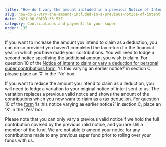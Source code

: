 ```yaml
---
title: "How do I vary the amount included in a previous Notice of Intent for a personal contribution?"
slug: how-do-i-vary-the-amount-included-in-a-previous-notice-of-intent-for-a-personal-contribution
date: 2021-06-08T03:35:53Z
category: Contributions and payments to your super
order: 135
---
```


If you want to increase the amount you intend to claim as a deduction, you can do so provided you haven’t completed the tax return for the financial year in which you have made your contributions. You will need to lodge a second notice specifying the additional amount you wish to claim. For question 10 of the [Notice of intent to claim or vary a deduction for personal super contributions form](http://www.ato.gov.au/uploadedFiles/Content/SPR/downloads/n71121-11-2014_js33406_w.pdf), ‘Is this varying an earlier notice?’ in section C, please place an ‘X’ in the ‘No’ box. 

If you want to reduce the amount you intend to claim as a deduction, you will need to lodge a variation to your original notice of intent sent to us. The variation replaces a previous valid notice and shows the amount of the contributions which you now want to claim as a tax deduction. For question 10 of the [form](http://www.ato.gov.au/uploadedFiles/Content/SPR/downloads/n71121-11-2014_js33406_w.pdf) ‘Is this notice varying an earlier notice?’ in section C, place an ‘X’ in the ‘Yes’ box. 

Please note that you can only vary a previous valid notice if we hold the full contribution covered by the previous valid notice, and you are still a member of the fund. We are not able to amend your notice for any contributions made to any previous super fund prior to rolling over your funds with us.
